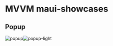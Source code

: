 # MVVM maui-showcases
## Popup
![popup](https://github.com/adpartage/maui-showcases/assets/18365459/a5cefd26-77ba-4b9d-9db3-033a56038023)![popup-light](https://github.com/adpartage/maui-showcases/assets/18365459/1069c6cb-2e95-4764-9056-aaa311820ead)
